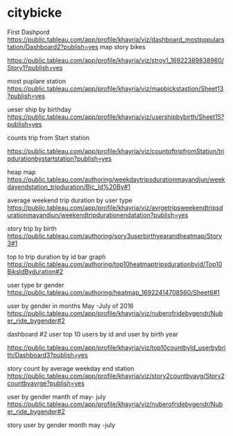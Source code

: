 
# citybicke
First Dashpord
https://public.tableau.com/app/profile/khayria/viz/dashboard_mostpopularstation/Dashboard2?publish=yes
map story
bikes

https://public.tableau.com/app/profile/khayria/viz/stroy1_16922389838960/Story1?publish=yes

most puplare station
https://public.tableau.com/app/profile/khayria/viz/mapbickstastion/Sheet13?publish=yes

ueser ship by birthday
https://public.tableau.com/app/profile/khayria/viz/usershipbybirth/Sheet15?publish=yes

counts trip from Start station

https://public.tableau.com/app/profile/khayria/viz/countoftripfromStation/tripdurationbystartstation?publish=yes


heap map
https://public.tableau.com/authoring/weekdaytripsdurationmayandjun/weekdayendstation_tripduration/Bic_Id%20By#1

average weekend trip duration by user type
https://public.tableau.com/app/profile/khayria/viz/avrgetripsweekendtripsdurationmayandjun/weekendtripdurationendatation?publish=yes

story trip by birth
https://public.tableau.com/authoring/sory3userbirthyearandheatmap/Story3#1

top to trip duration by id bar graph
https://public.tableau.com/authoring/top10heatmaptripsdurationbyid/Top10BiksIdByduration#2

user type br gender
https://public.tableau.com/authoring/heatmap_16922414708560/Sheet6#1

user by gender in months May -July of 2016
https://public.tableau.com/app/profile/khayria/viz/nuberofridebygendr/Nuber_ride_bygender#2

dashboard #2 user top 10 users by id and user by birth year

https://public.tableau.com/app/profile/khayria/viz/top10countbyId_userbybrith/Dashboard3?publish=yes

story count by average weekday end station
https://public.tableau.com/app/profile/khayria/viz/story2countbyavg/Story2countbyavrge?publish=yes

user by gender manth of may- july
https://public.tableau.com/app/profile/khayria/viz/nuberofridebygendr/Nuber_ride_bygender#2

story user by gender month may -july

